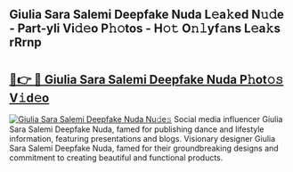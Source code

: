 ## Giulia Sara Salemi Deepfake Nuda L𝚎a𝚔ed N𝚞𝚍e - Part-yIi Vi𝚍𝚎o P𝚑𝚘tos - H𝚘𝚝 O𝚗𝚕yf𝚊ns L𝚎a𝚔s rRrnp

# <h2><a href="http://kf2xoqg.oniu.top/?m=Giulia+Sara+Salemi+Deepfake+Nuda">🔗👉 🔴 Giulia Sara Salemi Deepfake Nuda P𝚑ot𝚘𝚜 V𝚒d𝚎o</a></h2>

[![Giulia Sara Salemi Deepfake Nuda Nu𝚍e𝚜](https://i.imgur.com/0qMVB7G.gif)](http://kf2xoqg.oniu.top/?m=Giulia+Sara+Salemi+Deepfake+Nuda)
Social media influencer Giulia Sara Salemi Deepfake Nuda, famed for publishing dance and lifestyle information, featuring presentations and blogs. Visionary designer Giulia Sara Salemi Deepfake Nuda, famed for their groundbreaking designs and commitment to creating beautiful and functional products.  
